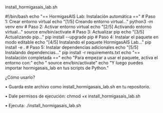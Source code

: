 install_hormigasais_lab.sh 

#!/bin/bash echo "== HormigasAIS Lab: Instalación automática ==" # Paso 1: Crear entorno virtual echo "[1/5] Creando entorno virtual..." python3 -m venv env # Paso 2: Activar entorno virtual echo "[2/5] Activando entorno virtual..." source env/bin/activate # Paso 3: Actualizar pip echo "[3/5] Actualizando pip..." pip install --upgrade pip # Paso 4: Instalar el paquete en modo editable echo "[4/5] Instalando el paquete HormigasAIS Lab..." pip install -e . # Paso 5: Instalar dependencias adicionales echo "[5/5] Instalando dependencias..." pip install -r requirements.txt echo "== Instalación completada ==" echo "Para empezar a usar el paquete, activa el entorno con:" echo " source env/bin/activate" echo "Y luego puedes importar hormigasais_lab en tus scripts de Python." 

¿Cómo usarlo? 

• Guarda este archivo como install_hormigasais_lab.sh en tu repositorio. 

• Dale permisos de ejecución: chmod +x install_hormigasais_lab.sh 

• Ejecuta: ./install_hormigasais_lab.sh 
